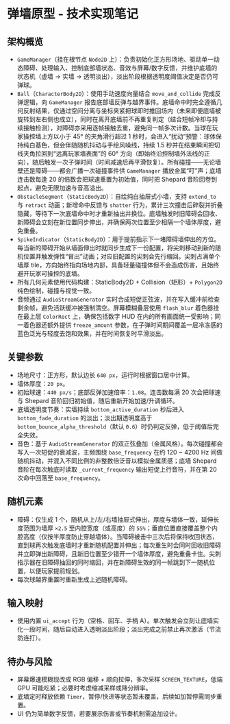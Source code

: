 # 弹墙原型 - 技术实现笔记

## 架构概览

- `GameManager`（挂在根节点 `Node2D` 上）：负责初始化正方形场地、驱动单一动态障碍、处理输入、控制底部墙状态、音效与屏幕/数字反馈，并维护底墙的状态机（虚墙 → 实墙 → 透明淡出），淡出阶段根据透明度阈值决定是否仍可弹球。
- `Ball`（`CharacterBody2D`）：使用手动速度向量结合 `move_and_collide` 完成反弹逻辑，向 `GameManager` 报告底部墙反弹与越界事件。底墙命中时完全遵循几何反射结果，仅通过空间分离与坐标夹紧把球即时推回场内（未来即便底墙被旋转到左右侧也成立），同时在离开底墙前不再重复判定（结合短帧冷却与持续接触检测），对障碍亦采用逐帧接触去重，避免同一帧多次计数。当球在玩家操控墙上方以小于 45° 的夹角滑行超过 1 秒时，会进入“扰动”预警：球体保持纯白基色，但会伴随随机抖动与手绘风噪线，持续 1.5 秒并在结束瞬间把切线夹角拉回到“远离玩家墙表面”的 60° 方向（即始终沿控制墙外法线的正向），随后触发一次子弹时间（时间减速后再平滑恢复）。所有碰撞——无论墙壁还是障碍——都会广播一次碰撞事件供 `GameManager` 播放金属“叮”声；底墙连击数每逢 20 的倍数会把球速重置为初始值，同时把 Shepard 音阶回卷到起点，避免无限加速与音高溢出。
- `ObstacleSegment`（`StaticBody2D`）：自绘纯白抽屉式小墙，支持 `extend_to` 与 `retract` 动画；新增命中反馈与 `shatter` 行为，累计三次撞击后碎裂并折叠隐藏，等待下一次底墙命中时才重新抽出并换位。底墙触发时旧障碍会回收、新障碍会立刻在新位置同步伸出，并确保两次位置至少相隔一个墙体厚度，避免重叠。
- `SpikeIndicator`（`StaticBody2D`）：用于提前指示下一堵障碍墙伸出的方位。每当新的障碍开始从墙面伸出时就同步生成下一份配置，将尖刺移动到新的随机位置并触发弹性“冒出”动画；对应旧配置的尖刺会先行缩回。尖刺占满单个墙厚 tile，方向始终指向场地内部，具备轻量碰撞体但不会造成伤害，且始终避开玩家可操控的底墙。
- 所有几何元素使用代码构建：StaticBody2D + Collision（矩形）+ `Polygon2D` 纯色绘制，碰撞与视觉一致。
- 音频通过 `AudioStreamGenerator` 实时合成短促正弦波，并在写入缓冲前检查剩余帧，避免活跃缓冲被强制清空。屏幕模糊叠层使用 `flash_blur` 着色器挂在最上层 `ColorRect` 上，确保包括数字 HUD 在内的所有画面统一受影响；同一着色器还额外提供 `freeze_amount` 参数，在子弹时间期间覆盖一层冷冻感的蓝色泛光与轻度去饱和效果，并在时间恢复时平滑淡出。

## 关键参数

- 场地尺寸：正方形，默认边长 `640 px`，运行时根据窗口居中计算。
- 墙体厚度：`20 px`。
- 初始球速：`440 px/s`；底部反弹加速倍率：`1.08`。连击数每满 20 次会把球速与 Shepard 音阶回归初始值，随后重新开始加速/升调循环。
- 底墙透明度节奏：实墙持续 `bottom_active_duration` 秒后进入 `bottom_fade_duration` 的淡出；淡出期透明度高于 `bottom_bounce_alpha_threshold`（默认 `0.6`）时仍判定反弹，低于阈值后完全失效。
- 音色：基于 `AudioStreamGenerator` 的双正弦叠加（金属风格）。每次碰撞都会写入一次短促的衰减波，主频围绕 `base_frequency` 在约 120 ~ 4200 Hz 间做随机抖动，并混入不同比例的非整数倍泛音以模拟金属质感；底墙 Shepard 音阶在每次触底时读取 `_current_frequency` 输出短促上行音符，并在第 20 次命中回落至 `base_frequency`。

## 随机元素

- 障碍：仅生成 1 个，随机从上/左/右墙抽屉式伸出，厚度与墙体一致，延伸长度范围为墙厚 `×2.5` 至内腔宽度（或高度）的 `55%`；垂直位置直接覆盖整个内腔高度（仅按半厚度防止穿越墙体）。当障碍被击中三次后将保持收回状态，直到球再次触发底墙时才重新随机配置并伸出；每次重生时会同时回收旧障碍并立即弹出新障碍，且新旧位置至少错开一个墙体厚度，避免重叠卡住。尖刺指示器在旧障碍抽回的同时缩回，并在新障碍生效的同一帧跳到下一随机位置，以便玩家提前规划。
- 每次球越界重置时重新生成上述随机障碍。

## 输入映射

- 使用内置 `ui_accept` 行为（空格、回车、手柄 A）。单次触发会立刻让底墙实化一段时间，随后自动进入透明淡出阶段；淡出完成之前禁止再次激活（节流防连打）。

## 待办与风险

- 屏幕爆速模糊现改成 RGB 偏移 + 顺向拉伸，多次采样 `SCREEN_TEXTURE`，低端 GPU 可能吃紧；必要时考虑缩减采样或降分辨率。
- 底墙定时释放依赖 `Timer`，暂停/快进等状态暂未覆盖，后续如加暂停需同步重置。
- UI 仍为简单数字反馈，若要展示伤害或节奏机制需追加设计。
